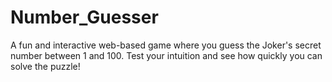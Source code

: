 # Number_Guesser
A fun and interactive web-based game where you guess the Joker's secret number between 1 and 100. Test your intuition and see how quickly you can solve the puzzle!
